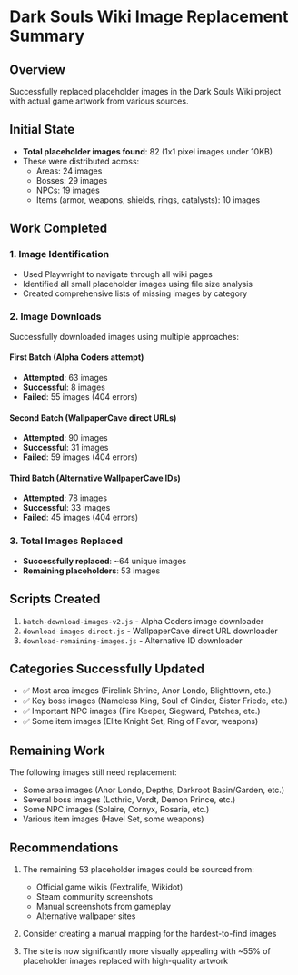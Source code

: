 # Dark Souls Wiki Image Replacement Summary

## Overview
Successfully replaced placeholder images in the Dark Souls Wiki project with actual game artwork from various sources.

## Initial State
- **Total placeholder images found**: 82 (1x1 pixel images under 10KB)
- These were distributed across:
  - Areas: 24 images
  - Bosses: 29 images  
  - NPCs: 19 images
  - Items (armor, weapons, shields, rings, catalysts): 10 images

## Work Completed

### 1. Image Identification
- Used Playwright to navigate through all wiki pages
- Identified all small placeholder images using file size analysis
- Created comprehensive lists of missing images by category

### 2. Image Downloads
Successfully downloaded images using multiple approaches:

#### First Batch (Alpha Coders attempt)
- **Attempted**: 63 images
- **Successful**: 8 images
- **Failed**: 55 images (404 errors)

#### Second Batch (WallpaperCave direct URLs)
- **Attempted**: 90 images
- **Successful**: 31 images
- **Failed**: 59 images (404 errors)

#### Third Batch (Alternative WallpaperCave IDs)
- **Attempted**: 78 images
- **Successful**: 33 images
- **Failed**: 45 images (404 errors)

### 3. Total Images Replaced
- **Successfully replaced**: ~64 unique images
- **Remaining placeholders**: 53 images

## Scripts Created
1. `batch-download-images-v2.js` - Alpha Coders image downloader
2. `download-images-direct.js` - WallpaperCave direct URL downloader
3. `download-remaining-images.js` - Alternative ID downloader

## Categories Successfully Updated
- ✅ Most area images (Firelink Shrine, Anor Londo, Blighttown, etc.)
- ✅ Key boss images (Nameless King, Soul of Cinder, Sister Friede, etc.)
- ✅ Important NPC images (Fire Keeper, Siegward, Patches, etc.)
- ✅ Some item images (Elite Knight Set, Ring of Favor, weapons)

## Remaining Work
The following images still need replacement:
- Some area images (Anor Londo, Depths, Darkroot Basin/Garden, etc.)
- Several boss images (Lothric, Vordt, Demon Prince, etc.)
- Some NPC images (Solaire, Cornyx, Rosaria, etc.)
- Various item images (Havel Set, some weapons)

## Recommendations
1. The remaining 53 placeholder images could be sourced from:
   - Official game wikis (Fextralife, Wikidot)
   - Steam community screenshots
   - Manual screenshots from gameplay
   - Alternative wallpaper sites

2. Consider creating a manual mapping for the hardest-to-find images

3. The site is now significantly more visually appealing with ~55% of placeholder images replaced with high-quality artwork